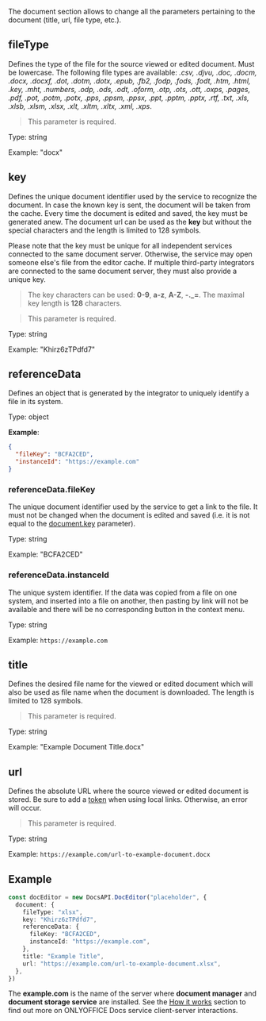 The document section allows to change all the parameters pertaining to the document (title, url, file type, etc.).

## fileType

Defines the type of the file for the source viewed or edited document. Must be lowercase. The following file types are available: *.csv, .djvu, .doc, .docm, .docx, .docxf, .dot, .dotm, .dotx, .epub, .fb2, .fodp, .fods, .fodt, .htm, .html, .key, .mht, .numbers, .odp, .ods, .odt, .oform, .otp, .ots, .ott, .oxps, .pages, .pdf, .pot, .potm, .potx, .pps, .ppsm, .ppsx, .ppt, .pptm, .pptx, .rtf, .txt,<!-- .vsdm, .vsdx, .vssm, .vssx, .vstm, .vstx,--> .xls, .xlsb, .xlsm, .xlsx, .xlt, .xltm, .xltx, .xml, .xps*.

> This parameter is required.

Type: string

Example: "docx"

## key

Defines the unique document identifier used by the service to recognize the document. In case the known key is sent, the document will be taken from the cache. Every time the document is edited and saved, the key must be generated anew. The document url can be used as the **key** but without the special characters and the length is limited to 128 symbols.

Please note that the key must be unique for all independent services connected to the same document server. Otherwise, the service may open someone else's file from the editor cache. If multiple third-party integrators are connected to the same document server, they must also provide a unique key.

> The key characters can be used: **0-9**, **a-z**, **A-Z**, **-.\_=**. The maximal key length is **128** characters.

> This parameter is required.

Type: string

Example: "Khirz6zTPdfd7"

## referenceData

Defines an object that is generated by the integrator to uniquely identify a file in its system.

Type: object

**Example**:

``` json
{
  "fileKey": "BCFA2CED",
  "instanceId": "https://example.com"
}
```

### referenceData.fileKey
    
The unique document identifier used by the service to get a link to the file. It must not be changed when the document is edited and saved (i.e. it is not equal to the [document.key](#key) parameter).

Type: string

Example: "BCFA2CED"

### referenceData.instanceId

The unique system identifier. If the data was copied from a file on one system, and inserted into a file on another, then pasting by link will not be available and there will be no corresponding button in the context menu.

Type: string

Example: `https://example.com`

## title

Defines the desired file name for the viewed or edited document which will also be used as file name when the document is downloaded. The length is limited to 128 symbols.

> This parameter is required.

Type: string

Example: "Example Document Title.docx"

## url

Defines the absolute URL where the source viewed or edited document is stored. Be sure to add a [token](../../../Get%20Started/How%20It%20Works/Security.md) when using local links. Otherwise, an error will occur.

> This parameter is required.

Type: string

Example: `https://example.com/url-to-example-document.docx`

## Example

``` ts
const docEditor = new DocsAPI.DocEditor("placeholder", {
  document: {
    fileType: "xlsx",
    key: "Khirz6zTPdfd7",
    referenceData: {
      fileKey: "BCFA2CED",
      instanceId: "https://example.com",
    },
    title: "Example Title",
    url: "https://example.com/url-to-example-document.xlsx",
  },
})
```

The **example.com** is the name of the server where **document manager** and **document storage service** are installed. See the [How it works](../../../Get%20Started/How%20It%20Works/How%20It%20Works.md) section to find out more on ONLYOFFICE Docs service client-server interactions.
